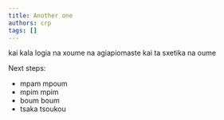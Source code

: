 ```yaml
---
title: Another one
authors: crp
tags: []
---
```


kai kala logia na xoume na agiapiomaste kai ta sxetika na oume

Next steps:
- mpam mpoum
- mpim mpim
- boum boum
- tsaka tsoukou